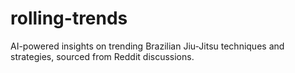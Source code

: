 # rolling-trends
AI-powered insights on trending Brazilian Jiu-Jitsu techniques and strategies, sourced from Reddit discussions.

